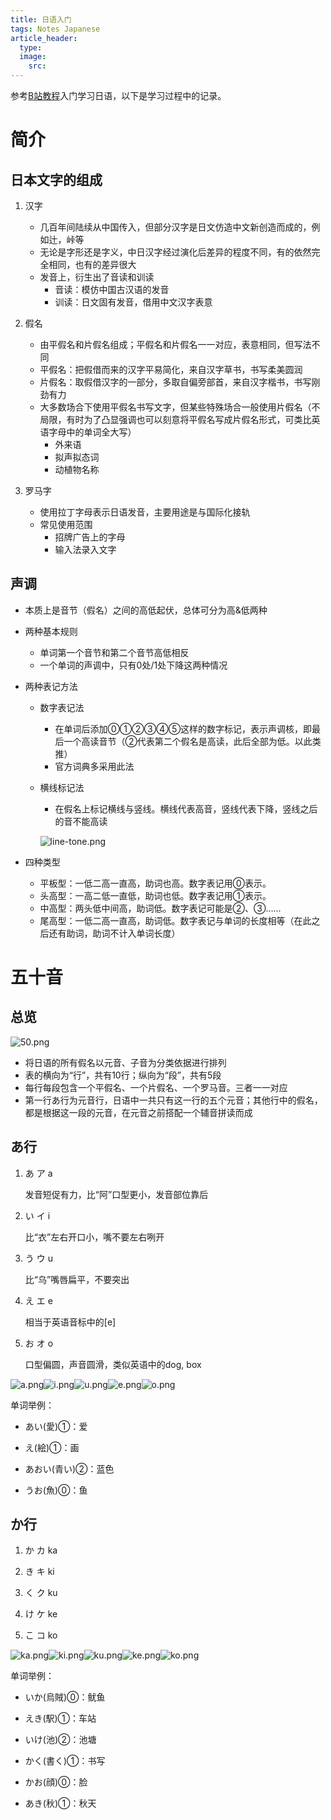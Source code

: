 ```yaml
---
title: 日语入门
tags: Notes Japanese
article_header:
  type: 
  image:
    src: 
---
```


参考[B站教程](https://www.bilibili.com/video/BV1Yi4y147FG)入门学习日语，以下是学习过程中的记录。

<!--more-->

# 简介

## 日本文字的组成

1. 汉字
    
    - 几百年间陆续从中国传入，但部分汉字是日文仿造中文新创造而成的，例如辻，峠等
    - 无论是字形还是字义，中日汉字经过演化后差异的程度不同，有的依然完全相同，也有的差异很大
    - 发音上，衍生出了音读和训读
        - 音读：模仿中国古汉语的发音
        - 训读：日文固有发音，借用中文汉字表意

2. 假名
    
    - 由平假名和片假名组成；平假名和片假名一一对应，表意相同，但写法不同
    - 平假名：把假借而来的汉字平易简化，来自汉字草书，书写柔美圆润
    - 片假名：取假借汉字的一部分，多取自偏旁部首，来自汉字楷书，书写刚劲有力
    - 大多数场合下使用平假名书写文字，但某些特殊场合一般使用片假名（不局限，有时为了凸显强调也可以刻意将平假名写成片假名形式，可类比英语字母中的单词全大写）
        - 外来语
        - 拟声拟态词
        - 动植物名称

3. 罗马字

    - 使用拉丁字母表示日语发音，主要用途是与国际化接轨
    - 常见使用范围
        - 招牌广告上的字母
        - 输入法录入文字

## 声调

- 本质上是音节（假名）之间的高低起伏，总体可分为高&低两种

- 两种基本规则
    - 单词第一个音节和第二个音节高低相反
    - 一个单词的声调中，只有0处/1处下降这两种情况

- 两种表记方法
    - 数字表记法
        - 在单词后添加⓪①②③④⑤这样的数字标记，表示声调核，即最后一个高读音节（②代表第二个假名是高读，此后全部为低。以此类推）
        - 官方词典多采用此法
    - 横线标记法
        - 在假名上标记横线与竖线。横线代表高音，竖线代表下降，竖线之后的音不能高读

        ![line-tone.png](https://raw.githubusercontent.com/MikeYan01/mikeyan01.github.io/master/assets/images/Japanese/line-tone.png)

- 四种类型
    - 平板型：一低二高一直高，助词也高。数字表记用⓪表示。
    - 头高型：一高二低一直低，助词也低。数字表记用①表示。
    - 中高型：两头低中间高，助词低。数字表记可能是②、③……
    - 尾高型：一低二高一直高，助词低。数字表记与单词的长度相等（在此之后还有助词，助词不计入单词长度）

# 五十音

## 总览

![50.png](https://raw.githubusercontent.com/MikeYan01/mikeyan01.github.io/master/assets/images/Japanese/50.png)

- 将日语的所有假名以元音、子音为分类依据进行排列
- 表的横向为“行”，共有10行；纵向为“段”，共有5段
- 每行每段包含一个平假名、一个片假名、一个罗马音。三者一一对应
- 第一行あ行为元音行，日语中一共只有这一行的五个元音；其他行中的假名，都是根据这一段的元音，在元音之前搭配一个辅音拼读而成

## あ行

1. あ  ア  a
    
    发音短促有力，比“阿”口型更小，发音部位靠后

2. い  イ  i

    比“衣”左右开口小，嘴不要左右咧开

3. う  ウ  u

    比“乌”嘴唇扁平，不要突出

4. え  エ  e

    相当于英语音标中的[e]

5. お  オ  o

    口型偏圆，声音圆滑，类似英语中的dog, box

![a.png](https://raw.githubusercontent.com/MikeYan01/mikeyan01.github.io/master/assets/images/Japanese/a.png)![i.png](https://raw.githubusercontent.com/MikeYan01/mikeyan01.github.io/master/assets/images/Japanese/i.png)![u.png](https://raw.githubusercontent.com/MikeYan01/mikeyan01.github.io/master/assets/images/Japanese/u.png)![e.png](https://raw.githubusercontent.com/MikeYan01/mikeyan01.github.io/master/assets/images/Japanese/e.png)![o.png](https://raw.githubusercontent.com/MikeYan01/mikeyan01.github.io/master/assets/images/Japanese/o.png)

单词举例：

- あい(愛)①：爱

- え(絵)①：画

- あおい(青い)②：蓝色

- うお(魚)⓪：鱼

## か行

1. か  カ  ka

2. き  キ  ki

3. く  ク  ku

4. け  ケ  ke

5. こ  コ  ko

![ka.png](https://raw.githubusercontent.com/MikeYan01/mikeyan01.github.io/master/assets/images/Japanese/ka.png)![ki.png](https://raw.githubusercontent.com/MikeYan01/mikeyan01.github.io/master/assets/images/Japanese/ki.png)![ku.png](https://raw.githubusercontent.com/MikeYan01/mikeyan01.github.io/master/assets/images/Japanese/ku.png)![ke.png](https://raw.githubusercontent.com/MikeYan01/mikeyan01.github.io/master/assets/images/Japanese/ke.png)![ko.png](https://raw.githubusercontent.com/MikeYan01/mikeyan01.github.io/master/assets/images/Japanese/ko.png)

单词举例：

- いか(烏賊)⓪：鱿鱼

- えき(駅)①：车站

- いけ(池)②：池塘

- かく(書く)①：书写

- かお(顔)⓪：脸

- あき(秋)①：秋天